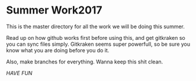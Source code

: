 # Summer Work2017
This is the master directory for all the work we will be doing this summer. 

Read up on how github works first before using this, and get gitkraken so you can sync files simply. Gitkraken seems super powerfull, so be sure you know what you are doing before you do it. 

Also, make branches for everything. Wanna keep this shit clean. 

*HAVE FUN*



